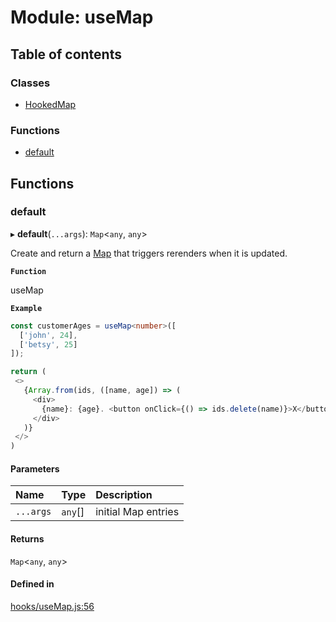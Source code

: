 # Module: useMap

## Table of contents

### Classes

- [HookedMap](../classes/useMap.HookedMap.md)

### Functions

- [default](useMap.md#default)

## Functions

### default

▸ **default**(`...args`): `Map`<`any`, `any`\>

Create and return a [Map](https://developer.mozilla.org/en-US/docs/Web/JavaScript/Reference/Global_Objects/Map)
that triggers rerenders when it is updated.

**`Function`**

useMap

**`Example`**

```ts
const customerAges = useMap<number>([
  ['john', 24],
  ['betsy', 25]
]);

return (
 <>
   {Array.from(ids, ([name, age]) => (
     <div>
       {name}: {age}. <button onClick={() => ids.delete(name)}>X</button>
     </div>
   )}
 </>
)
```

#### Parameters

| Name | Type | Description |
| :------ | :------ | :------ |
| `...args` | `any`[] | initial Map entries |

#### Returns

`Map`<`any`, `any`\>

#### Defined in

[hooks/useMap.js:56](https://github.com/Twipped/hooks/blob/86a2b07/hooks/useMap.js#L56)
